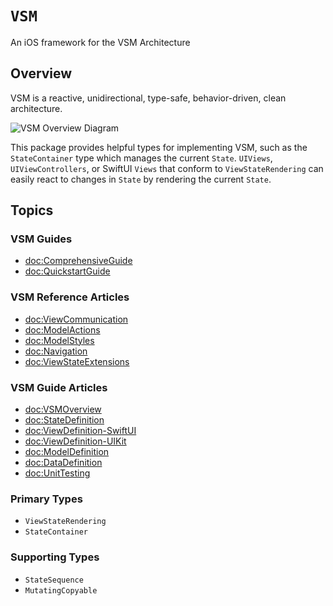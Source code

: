 # ``VSM``

An iOS framework for the VSM Architecture

## Overview

VSM is a reactive, unidirectional, type-safe, behavior-driven, clean architecture.

![VSM Overview Diagram](vsm-diagram.png)

This package provides helpful types for implementing VSM, such as the ``StateContainer`` type which manages the current `State`. `UIViews`, `UIViewControllers`, or SwiftUI `Views` that conform to ``ViewStateRendering`` can easily react to changes in `State` by rendering the current `State`.

## Topics

### VSM Guides

- <doc:ComprehensiveGuide>
- <doc:QuickstartGuide>

### VSM Reference Articles

- <doc:ViewCommunication>
- <doc:ModelActions>
- <doc:ModelStyles>
- <doc:Navigation>
- <doc:ViewStateExtensions>

### VSM Guide Articles

- <doc:VSMOverview>
- <doc:StateDefinition>
- <doc:ViewDefinition-SwiftUI>
- <doc:ViewDefinition-UIKit>
- <doc:ModelDefinition>
- <doc:DataDefinition>
- <doc:UnitTesting>

### Primary Types

- ``ViewStateRendering``
- ``StateContainer``

### Supporting Types

- ``StateSequence``
- ``MutatingCopyable``
